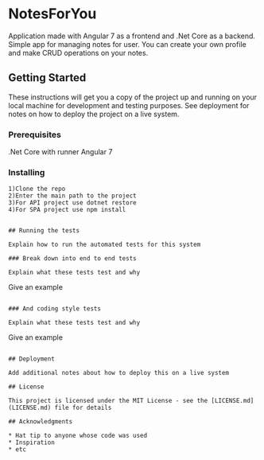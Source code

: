 # NotesForYou

Application made with Angular 7 as a frontend and .Net Core as a backend. Simple app for managing notes for user. You can create your own profile and make CRUD operations on your notes.

## Getting Started

These instructions will get you a copy of the project up and running on your local machine for development and testing purposes. See deployment for notes on how to deploy the project on a live system.

### Prerequisites

.Net Core with runner
Angular 7


### Installing
```
1)Clone the repo
2)Enter the main path to the project
3)For API project use dotnet restore
4)For SPA project use npm install


## Running the tests

Explain how to run the automated tests for this system

### Break down into end to end tests

Explain what these tests test and why

```
Give an example
```

### And coding style tests

Explain what these tests test and why

```
Give an example
```

## Deployment

Add additional notes about how to deploy this on a live system

## License

This project is licensed under the MIT License - see the [LICENSE.md](LICENSE.md) file for details

## Acknowledgments

* Hat tip to anyone whose code was used
* Inspiration
* etc
